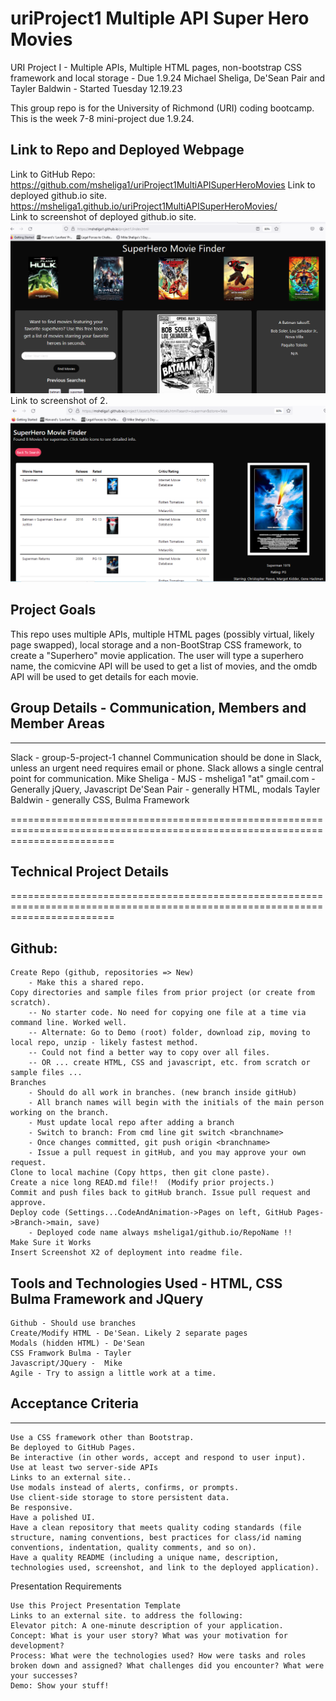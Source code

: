 # uriProject1 Multiple API Super Hero Movies   
URI Project I - Multiple APIs, Multiple HTML pages, non-bootstrap CSS framework and local storage - Due 1.9.24
Michael Sheliga, De'Sean Pair and Tayler Baldwin - Started Tuesday 12.19.23

This group repo is for the University of Richmond (URI) coding bootcamp.  
This is the week 7-8 mini-project due 1.9.24. 

## Link to Repo and Deployed Webpage
Link to GitHub Repo: https://github.com/msheliga1/uriProject1MultiAPISuperHeroMovies 
Link to deployed github.io site. https://msheliga1.github.io/uriProject1MultiAPISuperHeroMovies/   
Link to screenshot of deployed github.io site. ![Mini Project I APIs GitHub Deployed Start Screenshot](./assets/images/WorkingScreenshot.PNG)   
Link to screenshot of 2. ![Mini Project I APIs GitHub Results Screenshot](./assets/images/ResultsScreenshot.PNG)   

## Project Goals  
This repo uses multiple APIs, multiple HTML pages (possibly virtual, likely page swapped), local storage and a non-BootStrap CSS framework, 
to create a "Superhero" movie application. The user will type a superhero name, the comicvine API will be used to get a list of movies, 
and the omdb API will be used to get details for each movie.   

## Group Details - Communication, Members and Member Areas
-------------------------------------------------------------
Slack - group-5-project-1 channel
Communication should be done in Slack, unless an urgent need requires email or phone. 
Slack allows a single central point for communication.
Mike Sheliga - MJS - msheliga1 "at" gmail.com - Generally jQuery, Javascript
De'Sean Pair - generally HTML, modals
Tayler Baldwin - generally CSS, Bulma Framework

==============================================================================================================================
## Technical Project Details 
==============================================================================================================================
## Github:  
    Create Repo (github, repositories => New)  
        - Make this a shared repo. 
    Copy directories and sample files from prior project (or create from scratch). 
        -- No starter code. No need for copying one file at a time via command line. Worked well.
        -- Alternate: Go to Demo (root) folder, download zip, moving to local repo, unzip - likely fastest method.     
        -- Could not find a better way to copy over all files.    
        -- OR ... create HTML, CSS and javascript, etc. from scratch or sample files ...  
    Branches  
        - Should do all work in branches. (new branch inside gitHub)  
        - All branch names will begin with the initials of the main person working on the branch.  
        - Must update local repo after adding a branch  
        - Switch to branch: From cmd line git switch <branchname>  
        - Once changes committed, git push origin <branchname>  
        - Issue a pull request in gitHub, and you may approve your own request.  
    Clone to local machine (Copy https, then git clone paste).    
    Create a nice long READ.md file!!  (Modify prior projects.)   
    Commit and push files back to gitHub branch. Issue pull request and approve. 
    Deploy code (Settings...CodeAndAnimation->Pages on left, GitHub Pages->Branch->main, save)
        - Deployed code name always msheliga1/github.io/RepoName !!
    Make Sure it Works  
    Insert Screenshot X2 of deployment into readme file.  
  
## Tools and Technologies Used - HTML, CSS Bulma Framework and JQuery   
    Github - Should use branches
    Create/Modify HTML - De'Sean. Likely 2 separate pages
    Modals (hidden HTML) - De'Sean
    CSS Framwork Bulma - Tayler
    Javascript/JQuery -  Mike
    Agile - Try to assign a little work at a time. 


## Acceptance Criteria  
--------------------
    Use a CSS framework other than Bootstrap.
    Be deployed to GitHub Pages.
    Be interactive (in other words, accept and respond to user input).
    Use at least two server-side APIs
    Links to an external site..
    Use modals instead of alerts, confirms, or prompts.
    Use client-side storage to store persistent data.
    Be responsive.
    Have a polished UI.
    Have a clean repository that meets quality coding standards (file structure, naming conventions, best practices for class/id naming conventions, indentation, quality comments, and so on).
    Have a quality README (including a unique name, description, technologies used, screenshot, and link to the deployed application).

Presentation Requirements

    Use this Project Presentation Template
    Links to an external site. to address the following:
    Elevator pitch: A one-minute description of your application.
    Concept: What is your user story? What was your motivation for development?
    Process: What were the technologies used? How were tasks and roles broken down and assigned? What challenges did you encounter? What were your successes?
    Demo: Show your stuff!


